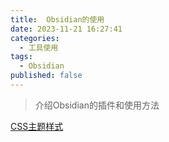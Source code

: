 ```yaml
---
title:  Obsidian的使用
date: 2023-11-21 16:27:41
categories:
  - 工具使用
tags:
  - Obsidian
published: false
---
```


> 介绍Obsidian的插件和使用方法

[CSS主题样式](https://coffeetea.top/zh/css-snippets/)
